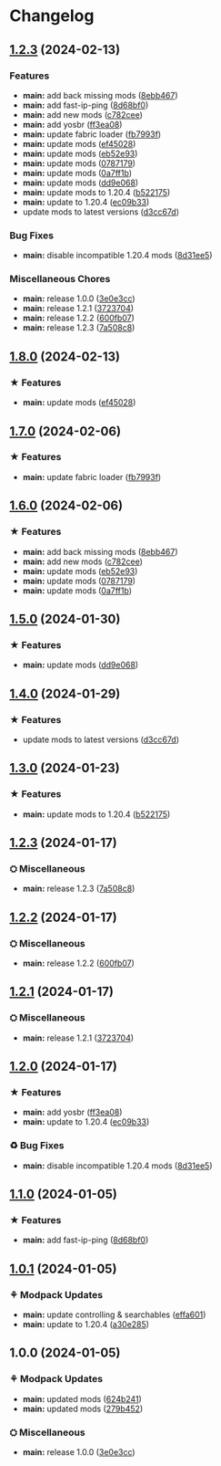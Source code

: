 # Changelog

## [1.2.3](https://github.com/darksaid98/optim/compare/v1.0.0...v1.2.3) (2024-02-13)


### Features

* **main:** add back missing mods ([8ebb467](https://github.com/darksaid98/optim/commit/8ebb46757a5c312f3fa9b598acc2be59cede7544))
* **main:** add fast-ip-ping ([8d68bf0](https://github.com/darksaid98/optim/commit/8d68bf038948f998f775e479d551d7db1ea7534d))
* **main:** add new mods ([c782cee](https://github.com/darksaid98/optim/commit/c782cee5414131c234db7d42713e33092a1f7055))
* **main:** add yosbr ([ff3ea08](https://github.com/darksaid98/optim/commit/ff3ea083a9fc2f5f4fbf07396e29c971786fc701))
* **main:** update fabric loader ([fb7993f](https://github.com/darksaid98/optim/commit/fb7993fd9b9895c90bd9cd6c8b06eafaf0fe2263))
* **main:** update mods ([ef45028](https://github.com/darksaid98/optim/commit/ef4502854585a98b37cb234a987abf31b7d63b41))
* **main:** update mods ([eb52e93](https://github.com/darksaid98/optim/commit/eb52e93de9ab4aea16dc350ffd4cef5f6bc257a5))
* **main:** update mods ([0787179](https://github.com/darksaid98/optim/commit/07871795ca50f5edf495b254ae6c222f7a39d086))
* **main:** update mods ([0a7ff1b](https://github.com/darksaid98/optim/commit/0a7ff1bfe252275094ffb4e324bdde51079e4a7a))
* **main:** update mods ([dd9e068](https://github.com/darksaid98/optim/commit/dd9e068f1564b53be0de06f7a328505da6c81caf))
* **main:** update mods to 1.20.4 ([b522175](https://github.com/darksaid98/optim/commit/b52217582caf9ff3108d9694bf2c479c86cd4d7b))
* **main:** update to 1.20.4 ([ec09b33](https://github.com/darksaid98/optim/commit/ec09b337b2576fdd965e082d1645300f4748d6ef))
* update mods to latest versions ([d3cc67d](https://github.com/darksaid98/optim/commit/d3cc67d546bdd62f612588c2c93a811801540f07))


### Bug Fixes

* **main:** disable incompatible 1.20.4 mods ([8d31ee5](https://github.com/darksaid98/optim/commit/8d31ee5f5e16a86560c9ea6a5cc77479020bff0d))


### Miscellaneous Chores

* **main:** release 1.0.0 ([3e0e3cc](https://github.com/darksaid98/optim/commit/3e0e3cc60f594956901c1be4fd6bd0cd88d748cf))
* **main:** release 1.2.1 ([3723704](https://github.com/darksaid98/optim/commit/372370471fba70eeac3daca063aa3d9c69abcde2))
* **main:** release 1.2.2 ([600fb07](https://github.com/darksaid98/optim/commit/600fb071ed168432502855fb55fe35e484e1ee81))
* **main:** release 1.2.3 ([7a508c8](https://github.com/darksaid98/optim/commit/7a508c8fb2b2853e8df05aca81ca9e2c3d67415f))

## [1.8.0](https://github.com/darksaid98/optim/compare/main-v1.7.0...main-v1.8.0) (2024-02-13)


### ★ Features

* **main:** update mods ([ef45028](https://github.com/darksaid98/optim/commit/ef4502854585a98b37cb234a987abf31b7d63b41))

## [1.7.0](https://github.com/darksaid98/optim/compare/main-v1.6.0...main-v1.7.0) (2024-02-06)


### ★ Features

* **main:** update fabric loader ([fb7993f](https://github.com/darksaid98/optim/commit/fb7993fd9b9895c90bd9cd6c8b06eafaf0fe2263))

## [1.6.0](https://github.com/darksaid98/optim/compare/main-v1.5.0...main-v1.6.0) (2024-02-06)


### ★ Features

* **main:** add back missing mods ([8ebb467](https://github.com/darksaid98/optim/commit/8ebb46757a5c312f3fa9b598acc2be59cede7544))
* **main:** add new mods ([c782cee](https://github.com/darksaid98/optim/commit/c782cee5414131c234db7d42713e33092a1f7055))
* **main:** update mods ([eb52e93](https://github.com/darksaid98/optim/commit/eb52e93de9ab4aea16dc350ffd4cef5f6bc257a5))
* **main:** update mods ([0787179](https://github.com/darksaid98/optim/commit/07871795ca50f5edf495b254ae6c222f7a39d086))
* **main:** update mods ([0a7ff1b](https://github.com/darksaid98/optim/commit/0a7ff1bfe252275094ffb4e324bdde51079e4a7a))

## [1.5.0](https://github.com/darksaid98/optim/compare/main-v1.4.0...main-v1.5.0) (2024-01-30)


### ★ Features

* **main:** update mods ([dd9e068](https://github.com/darksaid98/optim/commit/dd9e068f1564b53be0de06f7a328505da6c81caf))

## [1.4.0](https://github.com/darksaid98/optim/compare/main-v1.3.0...main-v1.4.0) (2024-01-29)


### ★ Features

* update mods to latest versions ([d3cc67d](https://github.com/darksaid98/optim/commit/d3cc67d546bdd62f612588c2c93a811801540f07))

## [1.3.0](https://github.com/darksaid98/optim/compare/main-v1.2.3...main-v1.3.0) (2024-01-23)


### ★ Features

* **main:** update mods to 1.20.4 ([b522175](https://github.com/darksaid98/optim/commit/b52217582caf9ff3108d9694bf2c479c86cd4d7b))

## [1.2.3](https://github.com/darksaid98/optim/compare/main-v1.2.2...main-v1.2.3) (2024-01-17)


### ⛭ Miscellaneous

* **main:** release 1.2.3 ([7a508c8](https://github.com/darksaid98/optim/commit/7a508c8fb2b2853e8df05aca81ca9e2c3d67415f))

## [1.2.2](https://github.com/darksaid98/optim/compare/main-v1.2.1...main-v1.2.2) (2024-01-17)


### ⛭ Miscellaneous

* **main:** release 1.2.2 ([600fb07](https://github.com/darksaid98/optim/commit/600fb071ed168432502855fb55fe35e484e1ee81))

## [1.2.1](https://github.com/darksaid98/optim/compare/main-v1.2.0...main-v1.2.1) (2024-01-17)


### ⛭ Miscellaneous

* **main:** release 1.2.1 ([3723704](https://github.com/darksaid98/optim/commit/372370471fba70eeac3daca063aa3d9c69abcde2))

## [1.2.0](https://github.com/darksaid98/optim/compare/main-v1.1.0...main-v1.2.0) (2024-01-17)


### ★ Features

* **main:** add yosbr ([ff3ea08](https://github.com/darksaid98/optim/commit/ff3ea083a9fc2f5f4fbf07396e29c971786fc701))
* **main:** update to 1.20.4 ([ec09b33](https://github.com/darksaid98/optim/commit/ec09b337b2576fdd965e082d1645300f4748d6ef))


### ♻ Bug Fixes

* **main:** disable incompatible 1.20.4 mods ([8d31ee5](https://github.com/darksaid98/optim/commit/8d31ee5f5e16a86560c9ea6a5cc77479020bff0d))

## [1.1.0](https://github.com/darksaid98/optim/compare/main-v1.0.1...main-v1.1.0) (2024-01-05)


### ★ Features

* **main:** add fast-ip-ping ([8d68bf0](https://github.com/darksaid98/optim/commit/8d68bf038948f998f775e479d551d7db1ea7534d))

## [1.0.1](https://github.com/darksaid98/optim/compare/main-v1.0.0...main-v1.0.1) (2024-01-05)


### ⚘ Modpack Updates

* **main:** update controlling & searchables ([effa601](https://github.com/darksaid98/optim/commit/effa6019536fa6cc949f4ef4f7f12267e2c0a1f1))
* **main:** update to 1.20.4 ([a30e285](https://github.com/darksaid98/optim/commit/a30e28574e1e3f237a80a08d182381bb975614b5))

## 1.0.0 (2024-01-05)


### ⚘ Modpack Updates

* **main:** updated mods ([624b241](https://github.com/darksaid98/optim/commit/624b24195509d25b47c9f05e59a0fcd3a5c5a38f))
* **main:** updated mods ([279b452](https://github.com/darksaid98/optim/commit/279b45287a305787e156946ebc6da18a0d4b822a))


### ⛭ Miscellaneous

* **main:** release 1.0.0 ([3e0e3cc](https://github.com/darksaid98/optim/commit/3e0e3cc60f594956901c1be4fd6bd0cd88d748cf))
